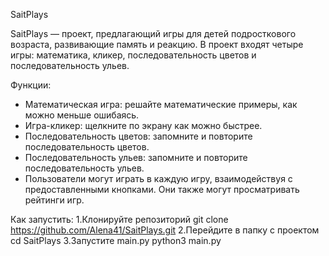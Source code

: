 SaitPlays


SaitPlays — проект, предлагающий игры для детей подросткового возраста, развивающие память и реакцию. В проект входят четыре игры: математика, кликер, последовательность цветов и последовательность ульев.

Функции:
- Математическая игра: решайте математические примеры, как можно меньше ошибаясь.
- Игра-кликер: щелкните по экрану как можно быстрее.
- Последовательность цветов: запомните и повторите последовательность цветов.
- Последовательность ульев: запомните и повторите последовательность ульев.
- Пользователи могут играть в каждую игру, взаимодействуя с предоставленными кнопками. Они также могут просматривать рейтинги игр.

Как запустить:
1.Клонируйте репозиторий git clone https://github.com/Alena41/SaitPlays.git
2.Перейдите в папку с проектом cd SaitPlays
3.Запустите main.py python3 main.py
